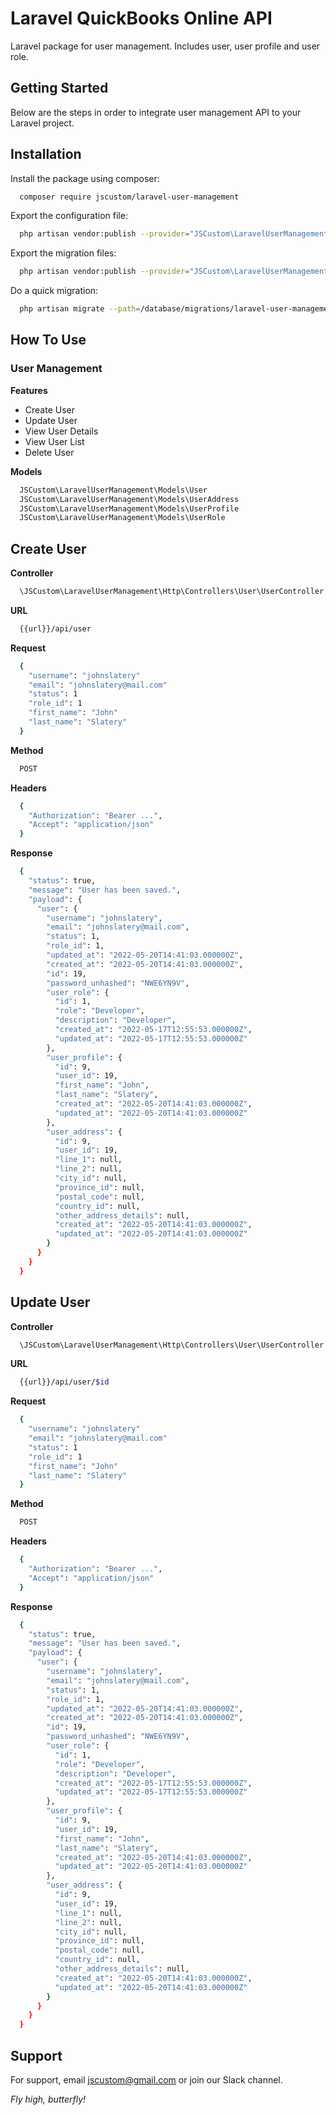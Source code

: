 
# Laravel QuickBooks Online API
Laravel package for user management. Includes user, user profile and user role.
## Getting Started
Below are the steps in order to integrate user management API to your Laravel project.
## Installation
Install the package using composer:

```bash
  composer require jscustom/laravel-user-management
```

Export the configuration file:

```bash
  php artisan vendor:publish --provider="JSCustom\LaravelUserManagement\Providers\LaravelUserManagementServiceProvider" --tag="config"
```

Export the migration files:

```bash
  php artisan vendor:publish --provider="JSCustom\LaravelUserManagement\Providers\LaravelUserManagementServiceProvider" --tag="migrations"
```

Do a quick migration:

```bash
  php artisan migrate --path=/database/migrations/laravel-user-management
```

## How To Use

### User Management

**Features**

- Create User
- Update User
- View User Details
- View User List
- Delete User

**Models**

```bash
  JSCustom\LaravelUserManagement\Models\User
  JSCustom\LaravelUserManagement\Models\UserAddress
  JSCustom\LaravelUserManagement\Models\UserProfile
  JSCustom\LaravelUserManagement\Models\UserRole
```

## Create User

**Controller**

```bash
  \JSCustom\LaravelUserManagement\Http\Controllers\User\UserController
```

**URL**

```bash
  {{url}}/api/user
```

**Request**

```bash
  {
    "username": "johnslatery"
    "email": "johnslatery@mail.com"
    "status": 1
    "role_id": 1
    "first_name": "John"
    "last_name": "Slatery"
  }
```

**Method**

```bash
  POST
```

**Headers**

```bash
  {
    "Authorization": "Bearer ...",
    "Accept": "application/json"
  }
```

**Response**

```bash
  {
    "status": true,
    "message": "User has been saved.",
    "payload": {
      "user": {
        "username": "johnslatery",
        "email": "johnslatery@mail.com",
        "status": 1,
        "role_id": 1,
        "updated_at": "2022-05-20T14:41:03.000000Z",
        "created_at": "2022-05-20T14:41:03.000000Z",
        "id": 19,
        "password_unhashed": "NWE6YN9V",
        "user_role": {
          "id": 1,
          "role": "Developer",
          "description": "Developer",
          "created_at": "2022-05-17T12:55:53.000000Z",
          "updated_at": "2022-05-17T12:55:53.000000Z"
        },
        "user_profile": {
          "id": 9,
          "user_id": 19,
          "first_name": "John",
          "last_name": "Slatery",
          "created_at": "2022-05-20T14:41:03.000000Z",
          "updated_at": "2022-05-20T14:41:03.000000Z"
        },
        "user_address": {
          "id": 9,
          "user_id": 19,
          "line_1": null,
          "line_2": null,
          "city_id": null,
          "province_id": null,
          "postal_code": null,
          "country_id": null,
          "other_address_details": null,
          "created_at": "2022-05-20T14:41:03.000000Z",
          "updated_at": "2022-05-20T14:41:03.000000Z"
        }
      }
    }
  }
```

## Update User

**Controller**

```bash
  \JSCustom\LaravelUserManagement\Http\Controllers\User\UserController
```

**URL**

```bash
  {{url}}/api/user/$id
```

**Request**

```bash
  {
    "username": "johnslatery"
    "email": "johnslatery@mail.com"
    "status": 1
    "role_id": 1
    "first_name": "John"
    "last_name": "Slatery"
  }
```

**Method**

```bash
  POST
```

**Headers**

```bash
  {
    "Authorization": "Bearer ...",
    "Accept": "application/json"
  }
```

**Response**

```bash
  {
    "status": true,
    "message": "User has been saved.",
    "payload": {
      "user": {
        "username": "johnslatery",
        "email": "johnslatery@mail.com",
        "status": 1,
        "role_id": 1,
        "updated_at": "2022-05-20T14:41:03.000000Z",
        "created_at": "2022-05-20T14:41:03.000000Z",
        "id": 19,
        "password_unhashed": "NWE6YN9V",
        "user_role": {
          "id": 1,
          "role": "Developer",
          "description": "Developer",
          "created_at": "2022-05-17T12:55:53.000000Z",
          "updated_at": "2022-05-17T12:55:53.000000Z"
        },
        "user_profile": {
          "id": 9,
          "user_id": 19,
          "first_name": "John",
          "last_name": "Slatery",
          "created_at": "2022-05-20T14:41:03.000000Z",
          "updated_at": "2022-05-20T14:41:03.000000Z"
        },
        "user_address": {
          "id": 9,
          "user_id": 19,
          "line_1": null,
          "line_2": null,
          "city_id": null,
          "province_id": null,
          "postal_code": null,
          "country_id": null,
          "other_address_details": null,
          "created_at": "2022-05-20T14:41:03.000000Z",
          "updated_at": "2022-05-20T14:41:03.000000Z"
        }
      }
    }
  }
```

## Support
For support, email jscustom@gmail.com or join our Slack channel.

*Fly high, butterfly! <img src="https://raw.github.com/jscustom/laravel-qbo/master/src/assets/icons/butterfly.svg?sanitize=true" height="14">*